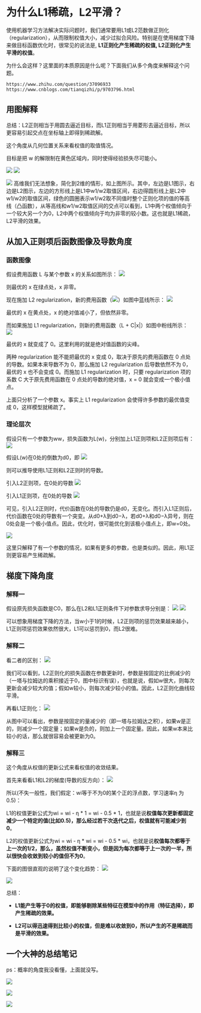 # 为什么L1稀疏，L2平滑？
使用机器学习方法解决实际问题时，我们通常要用L1或L2范数做正则化（regularization），从而限制权值大小，减少过拟合风险。特别是在使用梯度下降来做目标函数优化时，很常见的说法是,  **L1正则化产生稀疏的权值, L2正则化产生平滑的权值**。

为什么会这样？这里面的本质原因是什么呢？下面我们从多个角度来解释这个问题。

```
https://www.zhihu.com/question/37096933
https://www.cnblogs.com/tianqizhi/p/9703796.html
```

## 用图解释
总结：L2正则相当于用圆去逼近目标，而L1正则相当于用菱形去逼近目标，所以更容易引起交点在坐标轴上即得到稀疏解。

这个角度从几何位置关系来看权值的取值情况。

目标是把 w 的解限制在黄色区域内，同时使得经验损失尽可能小。

![](assets/markdown-img-paste-20200506180716901.png)
![](assets/markdown-img-paste-20200506180806987.png)


![](assets/markdown-img-paste-20200506180727302.png)
高维我们无法想象，简化到2维的情形，如上图所示。其中，左边是L1图示，右边是L2图示，左边的方形线上是L1中w1/w2取值区间，右边得圆形线上是L2中w1/w2的取值区间，绿色的圆圈表示w1/w2取不同值时整个正则化项的值的等高线（凸函数），从等高线和w1/w2取值区间的交点可以看到，L1中两个权值倾向于一个较大另一个为0，L2中两个权值倾向于均为非零的较小数。这也就是L1稀疏，L2平滑的效果。

## 从加入正则项后函数图像及导数角度

### 函数图像

假设费用函数 L 与某个参数 x 的关系如图所示：
![](assets/markdown-img-paste-20200506181412553.png)

则最优的 x 在绿点处，x 非零。

现在施加 L2 regularization，新的费用函数（![](assets/markdown-img-paste-20200506181549464.png)）如图中蓝线所示：
![](assets/markdown-img-paste-20200506184211256.png)

最优的 x 在黄点处，x 的绝对值减小了，但依然非零。

而如果施加 L1 regularization，则新的费用函数（L + C|x|）如图中粉线所示：
![](assets/markdown-img-paste-20200506190946803.png)

最优的 x 就变成了 0。这里利用的就是绝对值函数的尖峰。

两种 regularization 能不能把最优的 x 变成 0，取决于原先的费用函数在 0 点处的导数。如果本来导数不为 0，那么施加 L2 regularization 后导数依然不为 0，最优的 x 也不会变成 0。而施加 L1 regularization 时，只要 regularization 项的系数 C 大于原先费用函数在 0 点处的导数的绝对值，x = 0 就会变成一个极小值点。

上面只分析了一个参数 x。事实上 L1 regularization 会使得许多参数的最优值变成 0，这样模型就稀疏了。

### 理论层次
假设只有一个参数为ww，损失函数为L(w)，分别加上L1正则项和L2正则项后有：
![](assets/markdown-img-paste-20200506191920433.png)

假设L(w)在0处的倒数为d0，即 
![](assets/markdown-img-paste-20200506192004658.png)

则可以推导使用L1正则和L2正则时的导数。

引入L2正则项，在0处的导数 
![](assets/markdown-img-paste-20200506192039960.png)

引入L1正则项，在0处的导数 
![](assets/markdown-img-paste-20200506192108372.png)

可见，引入L2正则时，代价函数在0处的导数仍是d0，无变化。而引入L1正则后，代价函数在0处的导数有一个突变。从d0+λ到d0−λ，若d0+λ和d0−λ异号，则在0处会是一个极小值点。因此，优化时，很可能优化到该极小值点上，即w=0处。

![](assets/markdown-img-paste-20200506192204148.png)

这里只解释了有一个参数的情况，如果有更多的参数，也是类似的。因此，用L1正则更容易产生稀疏解。

## 梯度下降角度
### 解释一
假设原先损失函数是C0，那么在L2和L1正则条件下对参数求导分别是：
![](assets/markdown-img-paste-20200507101848538.png)
![](assets/markdown-img-paste-2020050710191600.png)

可以想象用梯度下降的方法，当w小于1的时候，L2正则项的惩罚效果越来越小，L1正则项惩罚效果依然很大，L1可以惩罚到0，而L2很难。

### 解释二
看二者的区别：
![](assets/markdown-img-paste-20200507102112192.png)

我们可以看到，L2正则化的损失函数在参数更新时，参数是按固定的比例减少的（一塔与拉姆达的乘积接近于0，图中标识有误），也就是说，假如w很大，则每次更新会减少较大的值；假如w较小，则每次减少较小的值。因此，L2正则化曲线较平滑。

再看L1正则化：
![](assets/markdown-img-paste-20200507102143998.png)

从图中可以看出，参数是按固定的量减少的（即一塔与拉姆达之积），如果w是正的，则减少一个固定量；如果w是负的，则加上一个固定量。因此，如果w本来比较小的话，那么就很容易会被更新为0。

### 解释三
这个角度从权值的更新公式来看权值的收敛结果。

首先来看看L1和L2的梯度(导数的反方向）：
![](assets/markdown-img-paste-20200507102328270.png)

所以(不失一般性，我们假定：wi等于不为0的某个正的浮点数，学习速率η 为0.5)：

L1的权值更新公式为wi = wi - η * 1  = wi - 0.5 * 1，也就是说**权值每次更新都固定减少一个特定的值(比如0.5)，那么经过若干次迭代之后，权值就有可能减少到0**。

L2的权值更新公式为wi = wi - η * wi = wi - 0.5 * wi，也就是说**权值每次都等于上一次的1/2，那么，虽然权值不断变小，但是因为每次都等于上一次的一半，所以很快会收敛到较小的值但不为0**。

下面的图很直观的说明了这个变化趋势：
![](assets/markdown-img-paste-20200507102552917.png)

![](assets/markdown-img-paste-20200507102627278.png)

总结：

* **L1能产生等于0的权值，即能够剔除某些特征在模型中的作用（特征选择），即产生稀疏的效果。**

* **L2可以得迅速得到比较小的权值，但是难以收敛到0，所以产生的不是稀疏而是平滑的效果。**

## 一个大神的总结笔记
ps：概率的角度我没看懂，上面就没写。

![](assets/markdown-img-paste-20200507102912445.png)

![](assets/markdown-img-paste-20200507102953728.png)

![](assets/markdown-img-paste-20200507103003976.png)
